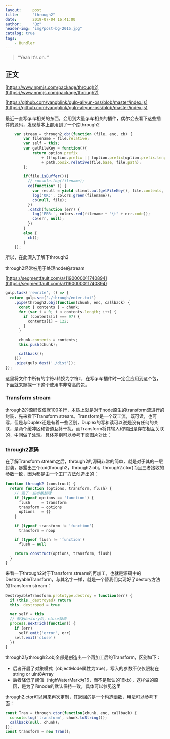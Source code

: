```yaml
---
layout:     post
title:      "through2"
date:       2019-07-04 16:41:00
author:     "Qz"
header-img: "img/post-bg-2015.jpg"
catalog: true
tags:
    - Bundler
---
```


> “Yeah It's on. ”



## 正文

[https://www.npmjs.com/package/through2](https://www.npmjs.com/package/through2)


[https://github.com/yangblink/gulp-aliyun-oss/blob/master/index.js](https://github.com/yangblink/gulp-aliyun-oss/blob/master/index.js)

最近一直写gulp相关的东西，会用到大量gulp相关的插件，偶尔会去看下这些插件的源码，发现基本上都用到了一个库through2

```javascript
    var stream = through2.obj(function (file, enc, cb) {
        var filename = file.relative;
        var self = this;
        var getFileKey = function(){
            return option.prefix
                + ((!option.prefix || (option.prefix[option.prefix.length - 1]) === '/') ? '' : '/')
                + path.posix.relative(file.base, file.path);
        };
        
        if(file.isBuffer()){
          // console.log(filename);
          co(function* () {
            var result = yield client.put(getFileKey(), file.contents, ossOpt);
			log('OK:', colors.green(filename));
            cb(null, file);
          })
          .catch(function (err) {
            log('ERR:', colors.red(filename + "\t" + err.code));
            cb(err, null);
          })  
        }
        else {
          cb();
        }
    });
```


所以，在此深入了解下through2



through2经常被用于处理node的stream

[https://segmentfault.com/a/1190000011740894](https://segmentfault.com/a/1190000011740894)



```javascript
gulp.task('rewrite', () => {
  return gulp.src('./through/enter.txt')
    .pipe(through2.obj(function(chunk, enc, callback) {
      const { contents } = chunk;
      for (var i = 0; i < contents.length; i++) {
        if (contents[i] === 97) {
          contents[i] = 122;
        }
      }

      chunk.contents = contents;
      this.push(chunk);

      callback();
    }))
    .pipe(gulp.dest('./dist'));
});
```



这里将文件中所有的字符a转换为字符z，在写gulp插件时一定会应用到这个包，下面就来窥探一下这个使用率非常高的包。



### Transform stream


through2的源码仅仅就100多行，本质上就是对于node原生的transform流进行的封装，先来看下Transform stream。Transform是一个双工流，既可读，也可写，但是与Duplex还是有着一些区别，Duplex的写和读可以说是没有任何的关联，是两个缓冲区和管道互补干扰，而Transform将其输入和输出是存在相互关联的，中间做了处理。具体差别可以参考下面图片对比：


### through2源码

在了解Transform stream之后，through2的源码非常的简单，就是对于其的一层封装，暴露出三个api(through2，through2.obj，through2.ctor)而且三者接收的参数一致，因为都是由一个工厂方法创造出的：


```javascript
function through2 (construct) {
  return function (options, transform, flush) {
    // 做了一些参数整理
    if (typeof options == 'function') {
      flush     = transform
      transform = options
      options   = {}
    }

    if (typeof transform != 'function')
      transform = noop

    if (typeof flush != 'function')
      flush = null

    return construct(options, transform, flush)
  }
}
```

来看一下through2对于Transform stream的再加工，也就是源码中的DestroyableTransform，与其名字一样，就是一个替我们实现好了destory方法的Transform stream：


```javascript
DestroyableTransform.prototype.destroy = function(err) {
  if (this._destroyed) return
  this._destroyed = true

  var self = this
  // 触发destory后，close掉流
  process.nextTick(function() {
    if (err)
      self.emit('error', err)
    self.emit('close')
  })
}
```



through2与through2.obj全部是创造出一个再加工后的Transform，区别如下：



* 后者开启了对象模式（objectMode属性为true），写入的参数不仅仅限制在string or uint8Array
* 后者降低了阈值（highWaterMark为16，而不是默认的16kb），这样做的原因，是为了和node的默认保持一致，具体可以参见这里


through2.ctor可以用来再次定制，其返回的是一个构造函数，用法可以参考下面：




```javascript
const Tran = through.ctor(function(chunk, enc, callback) {
  console.log('transform', chunk.toString());
  callback(null, chunk);
});
const transform = new Tran();
```







